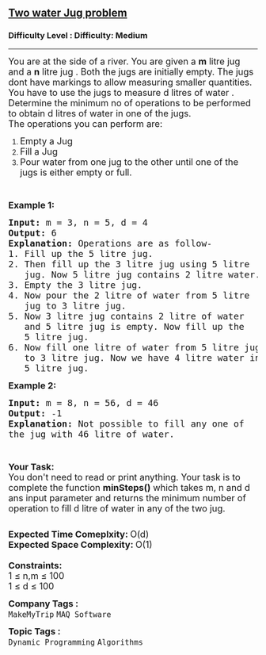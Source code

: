 <h2><a href="https://www.geeksforgeeks.org/problems/two-water-jug-problem3402/1?itm_source=geeksforgeeks&itm_medium=article&itm_campaign=practice_card">Two water Jug problem</a></h2><h3>Difficulty Level : Difficulty: Medium</h3><hr><div class="problems_problem_content__Xm_eO"><p><span style="font-size:18px">You are at the side of a river. You are given a&nbsp;<strong>m</strong>&nbsp;litre jug and a&nbsp;<strong>n</strong>&nbsp;litre jug . Both the jugs are initially empty. The jugs dont have markings to allow measuring smaller quantities. You have to use the jugs to measure d litres of water . Determine the minimum no of operations to be performed to obtain d litres of water in one of the jugs.<br>
The operations you can perform are:</span></p>

<ol>
	<li><span style="font-size:18px">Empty a Jug</span></li>
	<li><span style="font-size:18px">Fill a Jug</span></li>
	<li><span style="font-size:18px">Pour water from one jug to the other until one of the jugs is either empty or full.</span></li>
</ol>

<p>&nbsp;</p>

<p><span style="font-size:18px"><strong>Example 1:</strong></span></p>

<pre><span style="font-size:18px"><strong>Input: </strong>m = 3, n = 5, d = 4
<strong>Output: </strong>6
<strong>Explanation:</strong>&nbsp;Operations are as follow-
</span><span style="font-size:18px">1. Fill up the 5 litre jug.
2. Then fill up the 3 litre jug using 5 litre
&nbsp;  jug. Now 5 litre jug contains 2 litre water.
3. Empty the 3 litre jug.
4. Now pour the 2 litre of water from 5 litre 
&nbsp;  jug to 3 litre jug.
5. Now 3 litre jug contains 2 litre of water 
&nbsp;  and </span><span style="font-size:18px">5 litre jug is empty. Now fill up the 
&nbsp;  5 litre jug.
6. Now fill one litre of water from 5 litre jug 
&nbsp;  to 3 litre jug. Now we have 4 litre water in 
&nbsp;  5 litre jug.</span>
</pre>

<p><span style="font-size:18px"><strong>Example 2:</strong></span></p>

<pre><span style="font-size:18px"><strong>Input: </strong>m = 8, n = 56, d = 46
<strong>Output: </strong>-1
<strong>Explanation: </strong>Not possible to fill any one of 
the jug with 46 litre of water.</span>
</pre>

<p>&nbsp;</p>

<p><span style="font-size:18px"><strong>Your Task:</strong><br>
You don't need to read or print anything. Your task is to complete the function&nbsp;<strong>minSteps()</strong>&nbsp;which takes m, n and d ans input parameter and returns the minimum number of operation to fill d litre of water in any of the two jug.</span><br>
&nbsp;</p>

<p><span style="font-size:18px"><strong>Expected Time Comeplxity:&nbsp;</strong>O(d)<br>
<strong>Expected Space Complexity:&nbsp;</strong>O(1)<br>
<br>
<strong>Constraints:</strong><br>
1 ≤ n,m ≤ 100<br>
1 ≤ d ≤ 100</span></p>
</div><p><span style=font-size:18px><strong>Company Tags : </strong><br><code>MakeMyTrip</code>&nbsp;<code>MAQ Software</code>&nbsp;<br><p><span style=font-size:18px><strong>Topic Tags : </strong><br><code>Dynamic Programming</code>&nbsp;<code>Algorithms</code>&nbsp;